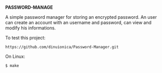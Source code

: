 **PASSWORD-MANAGE**

A simple password manager for storing an encrypted password.
An user can create an account with an username and password, 
can view and modify his informations.

To test this project:
```
https://github.com/dinuionica/Password-Manager.git
```

On Linux:

```
$ make
```
